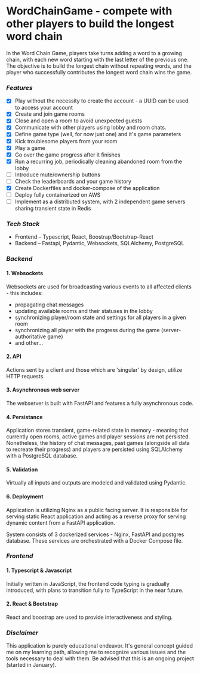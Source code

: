 # WordChainGame - compete with other players to build the longest word chain

In the Word Chain Game, players take turns adding a word to a growing chain, with each new word
starting with the last letter of the previous one. The objective is to build the longest chain
without repeating words, and the player who successfully contributes the longest word chain wins the
game.

### ***Features***
  - [x] Play without the necessity to create the account - a UUID can be used to access your account
  - [x] Create and join game rooms
  - [x] Close and open a room to avoid unexpected guests
  - [x] Communicate with other players using lobby and room chats.
  - [x] Define game type (well, for now just one) and it's game parameters
  - [x] Kick troublesome players from your room
  - [x] Play a game
  - [X] Go over the game progress after it finishes
  - [x] Run a recurring job, periodically cleaning abandoned room from the lobby
  - [ ] Introduce mute/ownership buttons
  - [ ] Check the leaderboards and your game history
  - [x] Create Dockerfiles and docker-compose of the application
  - [ ] Deploy fully containerized on AWS
  - [ ] Implement as a distributed system, with 2 independent game servers sharing transient state
    in Redis

### ***Tech Stack***
  - Frontend – Typescript, React, Boostrap/Bootstrap-React
  - Backend – Fastapi, Pydantic, Websockets, SQLAlchemy, PostgreSQL

### ***Backend***
#### 1. Websockets
Websockets are used for broadcasting various events to all affected clients - this includes:
- propagating chat messages
- updating available rooms and their statuses in the lobby
- synchronizing player/room state and settings for all players in a given room
- synchronizing all player with the progress during the game (server-authoritative game)
- and other...
#### 2. API
Actions sent by a client and those which are 'singular' by design, utilize HTTP requests.
#### 3. Asynchronous web server
The webserver is built with FastAPI and features a fully asynchronous code.
#### 4. Persistance
Application stores transient, game-related state in memory - meaning that currently open rooms,
active games and player sessions are not persisted. Nonetheless, the history of chat messages, past
games (alongside all data to recreate their progress) and players are persisted using SQLAlchemy
with a PostgreSQL database.
#### 5. Validation
Virtually all inputs and outputs are modeled and validated using Pydantic.
#### 6. Deployment
Application is utilizing Nginx as a public facing server. It is responsible for serving static React
application and acting as a reverse proxy for serving dynamic content from a FastAPI application.

System consists of 3 dockerized services - Nginx, FastAPI and postgres database. These services
are orchestrated with a Docker Compose file.


### ***Frontend***
#### 1. Typescript & Javascript
Initially written in JavaScript, the frontend code typing is gradually introduced, with plans to
transition fully to TypeScript in the near future.
#### 2. React & Bootstrap
React and boostrap are used to provide interactiveness and styling.

### ***Disclaimer***
This application is purely educational endeavor. It's general concept guided me on my learning path,
allowing me to recognize various issues and the tools necessary to deal with them. Be advised that
this is an ongoing project (started in January).
